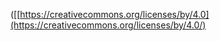 [](https://github.com/Ericexchanger/bnb)
([[https://creativecommons.org/licenses/by/4.0](https://creativecommons.org/licenses/by/4.0/)
